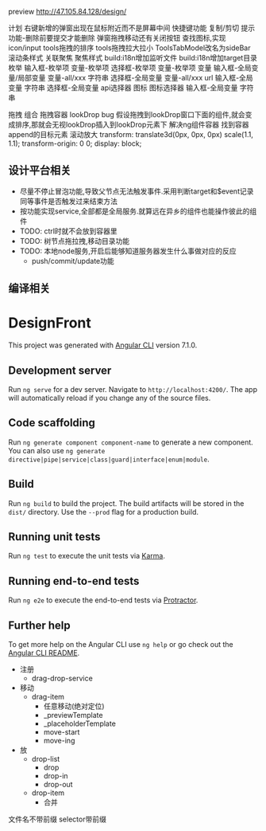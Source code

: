 preview http://47.105.84.128/design/

计划
右键新增的弹窗出现在鼠标附近而不是屏幕中间
快捷键功能
复制/剪切
提示功能-删除前要提交才能删除
弹窗拖拽移动还有关闭按钮
查找图标,实现icon/input
tools拖拽的排序
tools拖拽拉大拉小
ToolsTabModel改名为sideBar
滚动条样式
关联聚焦
聚焦样式
build:i18n增加监听文件
build:i18n增加target目录
  枚举
    输入框-枚举项
      变量-枚举项
    选择框-枚举项
      变量-枚举项
  变量
    输入框-全局变量/局部变量
      变量-all/xxx
    字符串
    选择框-全局变量
      变量-all/xxx
  url
    输入框-全局变量
    字符串
    选择框-全局变量
    api选择器
  图标
    图标选择器
    输入框-全局变量
    字符串
  
拖拽
     组合
     拖拽容器
     lookDrop bug 假设拖拽到lookDrop窗口下面的组件,就会变成排序,那就会无视lookDrop插入到lookDrop元素下
     解决ng组件容器 找到容器append的目标元素
滚动放大    transform: translate3d(0px, 0px, 0px) scale(1.1, 1.1);
        transform-origin: 0 0;
        display: block;
## 设计平台相关
 - 尽量不停止冒泡功能,导致父节点无法触发事件.采用判断target和$event记录同等事件是否触发过来结束方法
 - 按功能实现service,全部都是全局服务.就算远在异乡的组件也能操作彼此的组件
 - TODO: ctrl时就不会放到容器里
 - TODO: 树节点拖拉拽,移动目录功能
 - TODO: 本地node服务,开启后能够知道服务器发生什么事做对应的反应
    - push/commit/update功能
## 编译相关

# DesignFront

This project was generated with [Angular CLI](https://github.com/angular/angular-cli) version 7.1.0.

## Development server

Run `ng serve` for a dev server. Navigate to `http://localhost:4200/`. The app will automatically reload if you change any of the source files.

## Code scaffolding

Run `ng generate component component-name` to generate a new component. You can also use `ng generate directive|pipe|service|class|guard|interface|enum|module`.

## Build

Run `ng build` to build the project. The build artifacts will be stored in the `dist/` directory. Use the `--prod` flag for a production build.

## Running unit tests

Run `ng test` to execute the unit tests via [Karma](https://karma-runner.github.io).

## Running end-to-end tests

Run `ng e2e` to execute the end-to-end tests via [Protractor](http://www.protractortest.org/).

## Further help

To get more help on the Angular CLI use `ng help` or go check out the [Angular CLI README](https://github.com/angular/angular-cli/blob/master/README.md).



- 注册
  - drag-drop-service
- 移动
  - drag-item
    - 任意移动(绝对定位)
    - _previewTemplate
    - _placeholderTemplate
    - move-start
    - move-ing
- 放
  - drop-list
    - drop
    - drop-in
    - drop-out
  - drop-item
    - 合并

文件名不带前缀
selector带前缀

